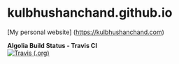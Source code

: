 # kulbhushanchand.github.io
[My personal website] (https://kulbhushanchand.com)

**Algolia Build Status - Travis CI**  
[![Travis (.org)](https://img.shields.io/travis/kulbhushanchand/kulbhushanchand.github.io.svg?longCache=true&style=for-the-badge&logo=travis&maxAge=86400)](https://travis-ci.org/kulbhushanchand/kulbhushanchand.github.io)
